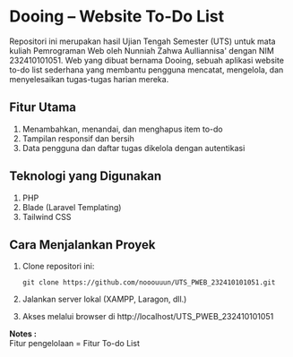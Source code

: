 # Dooing – Website To-Do List
Repositori ini merupakan hasil Ujian Tengah Semester (UTS) untuk mata kuliah Pemrograman Web oleh Nunniah Zahwa Aulliannisa' dengan NIM 232410101051. Web yang dibuat bernama Dooing, sebuah aplikasi website to-do list sederhana yang membantu pengguna mencatat, mengelola, dan menyelesaikan tugas-tugas harian mereka.

## Fitur Utama
1. Menambahkan, menandai, dan menghapus item to-do
2. Tampilan responsif dan bersih
3. Data pengguna dan daftar tugas dikelola dengan autentikasi

## Teknologi yang Digunakan
1. PHP
2. Blade (Laravel Templating)
3. Tailwind CSS

## Cara Menjalankan Proyek
1. Clone repositori ini:

	`git clone https://github.com/nooouuun/UTS_PWEB_232410101051.git`

2. Jalankan server lokal (XAMPP, Laragon, dll.)
3. Akses melalui browser di http://localhost/UTS_PWEB_232410101051

**Notes :** \
Fitur pengelolaan = Fitur To-do List
